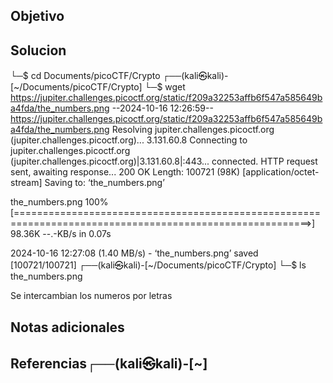 ## Objetivo

## Solucion
└─$ cd Documents/picoCTF/Crypto 
┌──(kali㉿kali)-[~/Documents/picoCTF/Crypto]
└─$ wget https://jupiter.challenges.picoctf.org/static/f209a32253affb6f547a585649ba4fda/the_numbers.png
--2024-10-16 12:26:59--  https://jupiter.challenges.picoctf.org/static/f209a32253affb6f547a585649ba4fda/the_numbers.png
Resolving jupiter.challenges.picoctf.org (jupiter.challenges.picoctf.org)... 3.131.60.8
Connecting to jupiter.challenges.picoctf.org (jupiter.challenges.picoctf.org)|3.131.60.8|:443... connected.
HTTP request sent, awaiting response... 200 OK
Length: 100721 (98K) [application/octet-stream]
Saving to: ‘the_numbers.png’

the_numbers.png                                  100%[=========================================================================================================>]  98.36K  --.-KB/s    in 0.07s   

2024-10-16 12:27:08 (1.40 MB/s) - ‘the_numbers.png’ saved [100721/100721]
┌──(kali㉿kali)-[~/Documents/picoCTF/Crypto]
└─$ ls
the_numbers.png

Se intercambian los numeros por letras
## Notas adicionales

## Referencias┌──(kali㉿kali)-[~]
